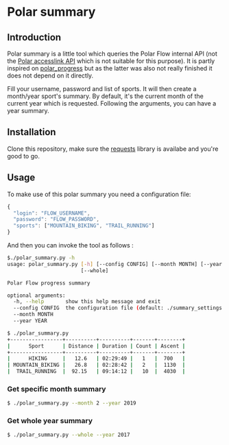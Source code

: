 # Polar summary

## Introduction

Polar summary is a little tool which queries the Polar Flow internal API (not the
[Polar accesslink API](https://www.polar.com/accesslink-api/) which is not suitable for this purpose). It is partly inspired on
[polar_progress](https://github.com/ElieDeBrauwer/polar_progress) but as the latter was also not really finished it does not depend on it directly.

Fill your username, password and list of sports. It will then create a month/year sport's summary.
By default, it's the current month of the current year which is requested.
Following the arguments, you can have a year summary.

## Installation

Clone this repository, make sure the [requests](http://docs.python-requests.org/) library is availabe and you're good to go.

## Usage

To make use of this polar summary you need a configuration file:

```javascript
{
  "login": "FLOW_USERNAME",
  "password": "FLOW_PASSWORD",
  "sports": ["MOUNTAIN_BIKING", "TRAIL_RUNNING"]
}
```

And then you can invoke the tool as follows :

``` bash
$./polar_summary.py -h
usage: polar_summary.py [-h] [--config CONFIG] [--month MONTH] [--year YEAR]
                        [--whole]

Polar Flow progress summary

optional arguments:
  -h, --help       show this help message and exit
  --config CONFIG  the configuration file (default: ./summary_settings.json)
  --month MONTH
  --year YEAR

$ ./polar_summary.py
+-----------------+----------+----------+-------+--------+
|      Sport      | Distance | Duration | Count | Ascent |
+-----------------+----------+----------+-------+--------+
|      HIKING     |   12.6   | 02:29:49 |   1   |  700   |
| MOUNTAIN_BIKING |   26.8   | 02:28:42 |   2   |  1130  |
|  TRAIL_RUNNING  |  92.15   | 09:14:12 |   10  |  4030  |
```

### Get specific month summary

``` bash
$ ./polar_summary.py --month 2 --year 2019
```

### Get whole year summary

``` bash
$ ./polar_summary.py --whole --year 2017
```
